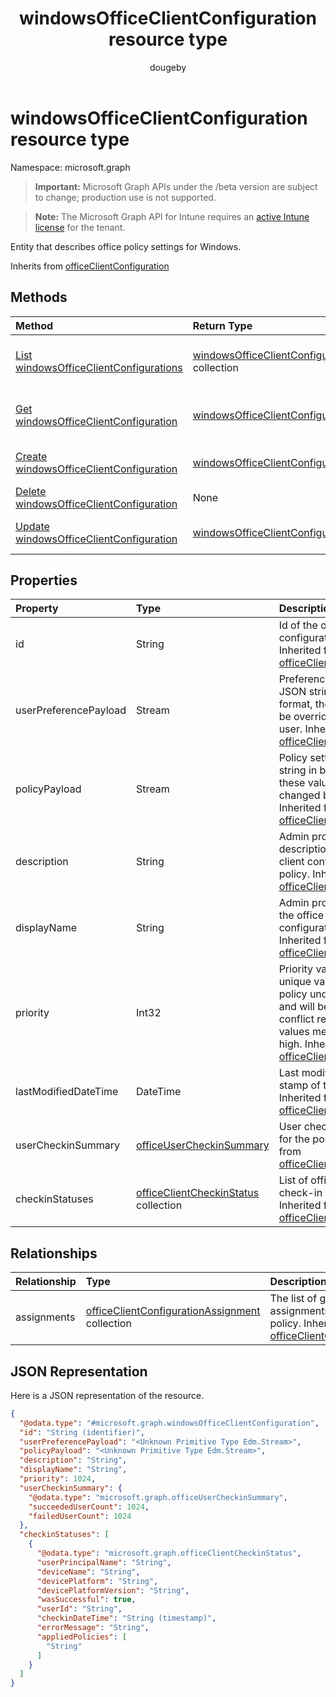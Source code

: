﻿---
title: "windowsOfficeClientConfiguration resource type"
description: "Entity that describes office policy settings for Windows."
localization_priority: Normal
author: "dougeby"
ms.prod: "intune"
doc_type: resourcePageType
---

# windowsOfficeClientConfiguration resource type

Namespace: microsoft.graph

> **Important:** Microsoft Graph APIs under the /beta version are subject to change; production use is not supported.

> **Note:** The Microsoft Graph API for Intune requires an [active Intune license](https://go.microsoft.com/fwlink/?linkid=839381) for the tenant.

Entity that describes office policy settings for Windows.

Inherits from [officeClientConfiguration](../resources/intune-cirrus-officeclientconfiguration.md)

## Methods

| Method                                                                                                     | Return Type                                                                                                   | Description                                                                                                                                          |
| :--------------------------------------------------------------------------------------------------------- | :------------------------------------------------------------------------------------------------------------ | :--------------------------------------------------------------------------------------------------------------------------------------------------- |
| [List windowsOfficeClientConfigurations](../api/intune-cirrus-windowsofficeclientconfiguration-list.md)    | [windowsOfficeClientConfiguration](../resources/intune-cirrus-windowsofficeclientconfiguration.md) collection | List properties and relationships of the [windowsOfficeClientConfiguration](../resources/intune-cirrus-windowsofficeclientconfiguration.md) objects. |
| [Get windowsOfficeClientConfiguration](../api/intune-cirrus-windowsofficeclientconfiguration-get.md)       | [windowsOfficeClientConfiguration](../resources/intune-cirrus-windowsofficeclientconfiguration.md)            | Read properties and relationships of the [windowsOfficeClientConfiguration](../resources/intune-cirrus-windowsofficeclientconfiguration.md) object.  |
| [Create windowsOfficeClientConfiguration](../api/intune-cirrus-windowsofficeclientconfiguration-create.md) | [windowsOfficeClientConfiguration](../resources/intune-cirrus-windowsofficeclientconfiguration.md)            | Create a new [windowsOfficeClientConfiguration](../resources/intune-cirrus-windowsofficeclientconfiguration.md) object.                              |
| [Delete windowsOfficeClientConfiguration](../api/intune-cirrus-windowsofficeclientconfiguration-delete.md) | None                                                                                                          | Deletes a [windowsOfficeClientConfiguration](../resources/intune-cirrus-windowsofficeclientconfiguration.md).                                        |
| [Update windowsOfficeClientConfiguration](../api/intune-cirrus-windowsofficeclientconfiguration-update.md) | [windowsOfficeClientConfiguration](../resources/intune-cirrus-windowsofficeclientconfiguration.md)            | Update the properties of a [windowsOfficeClientConfiguration](../resources/intune-cirrus-windowsofficeclientconfiguration.md) object.                |

## Properties

| Property              | Type                                                                                            | Description                                                                                                                                                                                                                                            |
| :-------------------- | :---------------------------------------------------------------------------------------------- | :----------------------------------------------------------------------------------------------------------------------------------------------------------------------------------------------------------------------------------------------------- |
| id                    | String                                                                                          | Id of the office client configuration policy. Inherited from [officeClientConfiguration](../resources/intune-cirrus-officeclientconfiguration.md)                                                                                                      |
| userPreferencePayload | Stream                                                                                          | Preference settings JSON string in binary format, these values can be overridden by the user. Inherited from [officeClientConfiguration](../resources/intune-cirrus-officeclientconfiguration.md)                                                      |
| policyPayload         | Stream                                                                                          | Policy settings JSON string in binary format, these values cannot be changed by the user. Inherited from [officeClientConfiguration](../resources/intune-cirrus-officeclientconfiguration.md)                                                          |
| description           | String                                                                                          | Admin provided description of the office client configuration policy. Inherited from [officeClientConfiguration](../resources/intune-cirrus-officeclientconfiguration.md)                                                                              |
| displayName           | String                                                                                          | Admin provided name of the office client configuration policy. Inherited from [officeClientConfiguration](../resources/intune-cirrus-officeclientconfiguration.md)                                                                                     |
| priority              | Int32                                                                                           | Priority value should be unique value for each policy under a tenant and will be used for conflict resolution, lower values mean priority is high. Inherited from [officeClientConfiguration](../resources/intune-cirrus-officeclientconfiguration.md) |
| lastModifiedDateTime  | DateTime                                                                                        | Last modified datetime stamp of the policy. Inherited from [officeClientConfiguration](../resources/intune-cirrus-officeclientconfiguration.md)                                                                                                        |
| userCheckinSummary    | [officeUserCheckinSummary](../resources/intune-cirrus-officeusercheckinsummary.md)              | User check-in summary for the policy. Inherited from [officeClientConfiguration](../resources/intune-cirrus-officeclientconfiguration.md)                                                                                                              |
| checkinStatuses       | [officeClientCheckinStatus](../resources/intune-cirrus-officeclientcheckinstatus.md) collection | List of office Client check-in status. Inherited from [officeClientConfiguration](../resources/intune-cirrus-officeclientconfiguration.md)                                                                                                             |

## Relationships

| Relationship | Type                                                                                                                | Description                                                                                                                                       |
| :----------- | :------------------------------------------------------------------------------------------------------------------ | :------------------------------------------------------------------------------------------------------------------------------------------------ |
| assignments  | [officeClientConfigurationAssignment](../resources/intune-cirrus-officeclientconfigurationassignment.md) collection | The list of group assignments for the policy. Inherited from [officeClientConfiguration](../resources/intune-cirrus-officeclientconfiguration.md) |

## JSON Representation

Here is a JSON representation of the resource.

<!-- {
  "blockType": "resource",
  "keyProperty": "id",
  "@odata.type": "microsoft.graph.windowsOfficeClientConfiguration"
}
-->

```json
{
  "@odata.type": "#microsoft.graph.windowsOfficeClientConfiguration",
  "id": "String (identifier)",
  "userPreferencePayload": "<Unknown Primitive Type Edm.Stream>",
  "policyPayload": "<Unknown Primitive Type Edm.Stream>",
  "description": "String",
  "displayName": "String",
  "priority": 1024,
  "userCheckinSummary": {
    "@odata.type": "microsoft.graph.officeUserCheckinSummary",
    "succeededUserCount": 1024,
    "failedUserCount": 1024
  },
  "checkinStatuses": [
    {
      "@odata.type": "microsoft.graph.officeClientCheckinStatus",
      "userPrincipalName": "String",
      "deviceName": "String",
      "devicePlatform": "String",
      "devicePlatformVersion": "String",
      "wasSuccessful": true,
      "userId": "String",
      "checkinDateTime": "String (timestamp)",
      "errorMessage": "String",
      "appliedPolicies": [
        "String"
      ]
    }
  ]
}
```
